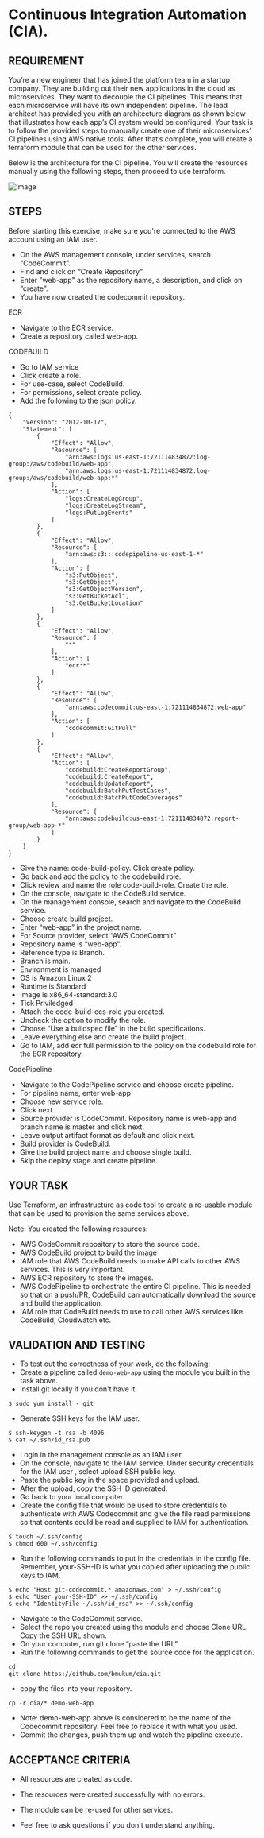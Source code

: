 # Continuous Integration Automation (CIA).
## REQUIREMENT
You’re a new engineer that has joined the platform team in a startup company. They are building out their new applications in the cloud as microservices. They want to decouple the CI pipelines. This means that each microservice will have its own independent pipeline. The lead architect has provided you with an architecture diagram as shown below that illustrates how each app’s CI system would be configured.
Your task is to follow the provided steps to manually create one of their microservices’ CI pipelines using AWS native tools. After that’s complete, you will create a terraform module that can be used for the other services.

Below is the architecture for the CI pipeline. You will create the resources manually using the following steps, then proceed to use terraform.


![image](architecture.png)

## STEPS
Before starting this exercise, make sure you're connected to the AWS account using an IAM user.
- On the AWS management console, under services, search “CodeCommit”.
- Find and click on “Create Repository”
- Enter  "web-app" as the repository name, a description, and click on “create”.
- You have now created the codecommit repository.

ECR
- Navigate to the ECR service.
- Create a repository called web-app.

CODEBUILD
- Go to IAM service
- Click create a role.
- For use-case, select CodeBuild.
- For permissions, select create policy.
- Add the following to the json policy.
  
```
{
    "Version": "2012-10-17",
    "Statement": [
        {
            "Effect": "Allow",
            "Resource": [
                "arn:aws:logs:us-east-1:721114834872:log-group:/aws/codebuild/web-app",
                "arn:aws:logs:us-east-1:721114834872:log-group:/aws/codebuild/web-app:*"
            ],
            "Action": [
                "logs:CreateLogGroup",
                "logs:CreateLogStream",
                "logs:PutLogEvents"
            ]
        },
        {
            "Effect": "Allow",
            "Resource": [
                "arn:aws:s3:::codepipeline-us-east-1-*"
            ],
            "Action": [
                "s3:PutObject",
                "s3:GetObject",
                "s3:GetObjectVersion",
                "s3:GetBucketAcl",
                "s3:GetBucketLocation"
            ]
        },
        {
            "Effect": "Allow",
            "Resource": [
                "*"
            ],
            "Action": [
                "ecr:*"
            ]
        },
        {
            "Effect": "Allow",
            "Resource": [
                "arn:aws:codecommit:us-east-1:721114834872:web-app"
            ],
            "Action": [
                "codecommit:GitPull"
            ]
        },
        {
            "Effect": "Allow",
            "Action": [
                "codebuild:CreateReportGroup",
                "codebuild:CreateReport",
                "codebuild:UpdateReport",
                "codebuild:BatchPutTestCases",
                "codebuild:BatchPutCodeCoverages"
            ],
            "Resource": [
                "arn:aws:codebuild:us-east-1:721114834872:report-group/web-app-*"
            ]
        }
    ]
}
```

- Give the name: code-build-policy. Click create policy.
- Go back and add the policy to the codebuild role.
- Click review and name the role code-build-role. Create the role.
- On the console, navigate to the CodeBuild service.
- On the management console, search and navigate to the CodeBuild service.
- Choose create build project.
- Enter “web-app” in the project name.
- For Source provider, select “AWS CodeCommit”
- Repository name is “web-app”. 
- Reference type is Branch.
- Branch is main.
- Environment is managed
- OS is Amazon Linux 2
- Runtime is Standard
- Image is x86_64-standard:3.0
- Tick Priviledged 
- Attach the code-build-ecs-role you created.
- Uncheck the option to modify the role.
- Choose “Use a buildspec file” in the build specifications.
- Leave everything else and create the build project.
- Go to IAM, add ecr full permission to the policy on the codebuild role for the ECR repository.

CodePipeline
- Navigate to the CodePipeline service and choose create pipeline.
- For pipeline name, enter web-app
- Choose new service role.
- Click next.
- Source provider is CodeCommit. Repository name is web-app and branch name is master and click next.
- Leave output artifact format as default and click next.
- Build provider is CodeBuild.
- Give the build project name and choose single build.
- Skip the deploy stage and create pipeline.

## YOUR TASK
Use Terraform, an infrastructure as code tool to create a re-usable module that can be used to provision the same services above.

Note:
You created the following resources:
- AWS CodeCommit repository to store the source code.
- AWS CodeBuild project to build the image
- IAM role that AWS CodeBuild needs to make API calls to other AWS services. This is very important.
- AWS ECR repository to store the images.
- AWS CodePipeline to orchestrate the entire CI pipeline. This is needed so that on a push/PR, CodeBuild can automatically download the source and build the application.
- IAM role that CodeBuild needs to use to call other AWS services like CodeBuild, Cloudwatch etc.


## VALIDATION AND TESTING
- To test out the correctness of your work, do the following:
- Create a pipeline called ```demo-web-app``` using the module you built in the task above.
- Install git locally if you don't have it.
```
$ sudo yum install - git
```
- Generate SSH keys for the IAM user.
```
$ ssh-keygen -t rsa -b 4096
$ cat ~/.ssh/id_rsa.pub
```
- Login in the management console as an IAM user.
- On the console, navigate to the IAM service. Under security credentials for the IAM user , select upload SSH public key.
- Paste the public key in the space provided and upload.
- After the upload, copy the SSH ID generated.
- Go back to your local computer.
- Create the config file that would be used to store credentials to authenticate with AWS Codecommit and give the file read permissions so that contents could be read and supplied to IAM for authentication.
```
$ touch ~/.ssh/config
$ chmod 600 ~/.ssh/config
```
- Run the following commands to put in the credentials in the config file. Remember, your-SSH-ID is what you copied after uploading the public keys to IAM.
```
$ echo "Host git-codecommit.*.amazonaws.com" > ~/.ssh/config
$ echo "User your-SSH-ID" >> ~/.ssh/config
$ echo "IdentityFile ~/.ssh/id_rsa" >> ~/.ssh/config
```
- Navigate to the CodeCommit service. 
- Select the repo you created using the module and choose Clone URL. Copy the SSH URL shown.
- On your computer, run git clone “paste the URL”
- Run the following commands to get the source code for the application.
```
cd
git clone https://github.com/bmukum/cia.git
```
- copy the files into your repository.
```
cp -r cia/* demo-web-app
```
- Note: demo-web-app above is considered to be the name of the Codecommit repository. Feel free to replace it with what you used.
- Commit the changes, push them up and watch the pipeline execute.

## ACCEPTANCE CRITERIA
- All resources are created as code.
- The resources were created successfully with no errors.
- The module can be re-used for other services.

- Feel free to ask questions if you don't understand anything.


